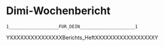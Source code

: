 # Dimi-Wochenbericht
	1___________________FÜR_DEIN_____________________1
																								
												
						
			
	 
YXXXXXXXXXXXXXXXBerichts_HeftXXXXXXXXXXXXXXXXXY
